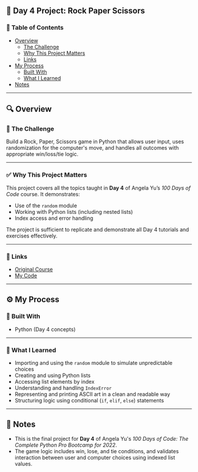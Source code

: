 ## 📅 Day 4 Project: Rock Paper Scissors

### 📄 Table of Contents

- [Overview](#overview)
  - [The Challenge](#the-challenge)
  - [Why This Project Matters](#why-this-project-matters)
  - [Links](#links)
- [My Process](#my-process)
  - [Built With](#built-with)
  - [What I Learned](#what-i-learned)
- [Notes](#notes)

---

## 🔍 Overview

### 🎯 The Challenge

Build a Rock, Paper, Scissors game in Python that allows user input, uses randomization for the computer's move, and handles all outcomes with appropriate win/loss/tie logic.

---

### ✅ Why This Project Matters

This project covers all the topics taught in **Day 4** of Angela Yu’s _100 Days of Code_ course. It demonstrates:
- Use of the `random` module
- Working with Python lists (including nested lists)
- Index access and error handling

The project is sufficient to replicate and demonstrate all Day 4 tutorials and exercises effectively.

---

### 🔗 Links

- [Original Course](https://www.udemy.com/course/100-days-of-code/)
- [My Code](./day04.py)

---

## ⚙️ My Process

### 🧰 Built With

- Python (Day 4 concepts)

---

### 🧠 What I Learned

- Importing and using the `random` module to simulate unpredictable choices
- Creating and using Python lists
- Accessing list elements by index
- Understanding and handling `IndexError`
- Representing and printing ASCII art in a clean and readable way
- Structuring logic using conditional (`if`, `elif`, `else`) statements

---

## 📝 Notes

- This is the final project for **Day 4** of Angela Yu's *100 Days of Code: The Complete Python Pro Bootcamp for 2022*.
- The game logic includes win, lose, and tie conditions, and validates interaction between user and computer choices using indexed list values.
